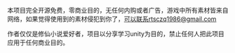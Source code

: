 本项目完全开源免费，零商业目的，无任何内购或者广告，游戏中所有素材皆来自网络，如果觉得使用到的素材侵犯到你了，可以联系rtsczq1986@gmail.com

作者仅仅是修仙小说爱好者，项目以分享学习unity为目的，禁止任何人把此项目应用于任何商业目的。
